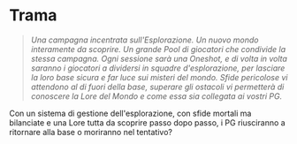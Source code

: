 # Trama

> _Una campagna incentrata sull'Esplorazione. Un nuovo mondo interamente da scoprire. Un grande Pool di giocatori che
condivide la stessa campagna. Ogni sessione sarà una Oneshot, e di volta in volta saranno i giocatori a dividersi in
squadre d'esplorazione, per lasciare la loro base sicura e far luce sui misteri del mondo. Sfide pericolose vi
attendono al di fuori della base, superare gli ostacoli vi permetterà di conoscere la Lore del Mondo e come essa sia
collegata ai vostri PG._

Con un sistema di gestione dell'esplorazione, con sfide mortali ma bilanciate e una Lore tutta da scoprire passo dopo
passo, i PG riusciranno a ritornare alla base o moriranno nel tentativo?
